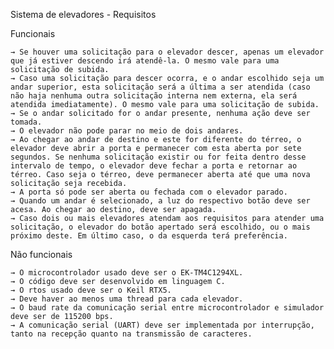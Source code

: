 Sistema de elevadores - Requisitos 

Funcionais

	→ Se houver uma solicitação para o elevador descer, apenas um elevador que já estiver descendo irá atendê-la. O mesmo vale para uma solicitação de subida. 
	→ Caso uma solicitação para descer ocorra, e o andar escolhido seja um andar superior, esta solicitação será a última a ser atendida (caso não haja nenhuma outra solicitação interna nem externa, ela será atendida imediatamente). O mesmo vale para uma solicitação de subida.
	→ Se o andar solicitado for o andar presente, nenhuma ação deve ser tomada.
	→ O elevador não pode parar no meio de dois andares.
	→ Ao chegar ao andar de destino e este for diferente do térreo, o elevador deve abrir a porta e permanecer com esta aberta por sete segundos. Se nenhuma solicitação existir ou for feita dentro desse intervalo de tempo, o elevador deve fechar a porta e retornar ao térreo. Caso seja o térreo, deve permanecer aberta até que uma nova solicitação seja recebida.
	→ A porta só pode ser aberta ou fechada com o elevador parado.
	→ Quando um andar é selecionado, a luz do respectivo botão deve ser acesa. Ao chegar ao destino, deve ser apagada.
	→ Caso dois ou mais elevadores atendam aos requisitos para atender uma solicitação, o elevador do botão apertado será escolhido, ou o mais próximo deste. Em último caso, o da esquerda terá preferência.
  
Não funcionais

	→ O microcontrolador usado deve ser o EK-TM4C1294XL.
	→ O código deve ser desenvolvido em linguagem C.
	→ O rtos usado deve ser o Keil RTX5.
	→ Deve haver ao menos uma thread para cada elevador.
	→ O baud rate da comunicação serial entre microcontrolador e simulador deve ser de 115200 bps.
	→ A comunicação serial (UART) deve ser implementada por interrupção, tanto na recepção quanto na transmissão de caracteres.
